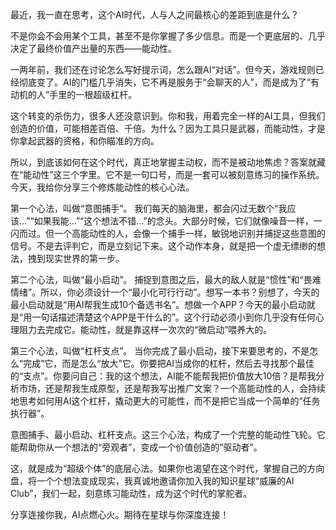 最近，我一直在思考，这个AI时代，人与人之间最核心的差距到底是什么？

不是你会不会用某个工具，甚至不是你掌握了多少信息。而是一个更底层的、几乎决定了最终价值产出量的东西——能动性。

一两年前，我们还在讨论怎么写好提示词，怎么跟AI“对话”。但今天，游戏规则已经彻底变了。AI的门槛几乎消失，它不再是服务于“会聊天的人”，而是成为了“有动机的人”手里的一根超级杠杆。

这个转变的杀伤力，很多人还没意识到。你和我，用着完全一样的AI工具，但我们创造的价值，可能相差百倍、千倍。为什么？因为工具只是武器，而能动性，才是你拿起武器的资格，和你瞄准的方向。

所以，到底该如何在这个时代，真正地掌握主动权，而不是被动地焦虑？答案就藏在“能动性”这三个字里。它不是一句口号，而是一套可以被刻意练习的操作系统。今天，我给你分享三个修炼能动性的核心心法。

第一个心法，叫做“意图捕手”。
我们每天的脑海里，都会闪过无数个“我应该…”“如果我能…”“这个想法不错…”的念头。大部分时候，它们就像噪音一样，一闪而过。但一个高能动性的人，会像一个捕手一样，敏锐地识别并捕捉这些意图的信号。不是去评判它，而是立刻记下来。这个动作本身，就是把一个虚无缥缈的想法，拽到现实世界的第一步。

第二个心法，叫做“最小启动”。
捕捉到意图之后，最大的敌人就是“惯性”和“畏难情绪”。所以，你必须设计一个“最小化可行行动”。想写一本书？别想了，今天的最小启动就是“用AI帮我生成10个备选书名”。想做一个APP？今天的最小启动就是“用一句话描述清楚这个APP是干什么的”。这个行动必须小到你几乎没有任何心理阻力去完成它。能动性，就是靠这样一次次的“微启动”喂养大的。

第三个心法，叫做“杠杆支点”。
当你完成了最小启动，接下来要思考的，不是怎么“完成”它，而是怎么“放大”它。你要把AI当成你的杠杆，然后去寻找那个最佳的“支点”。你要问自己：我的这个想法，AI能不能帮我把价值放大10倍？是帮我分析市场，还是帮我生成原型，还是帮我写出推广文案？一个高能动性的人，会持续地思考如何用AI这个杠杆，撬动更大的可能性，而不是把它当成一个简单的“任务执行器”。

意图捕手、最小启动、杠杆支点。这三个心法，构成了一个完整的能动性飞轮。它能帮助你从一个想法的“旁观者”，变成一个价值创造的“驱动者”。

这，就是成为“超级个体”的底层心法。如果你也渴望在这个时代，掌握自己的方向盘，将一个个想法变成现实，我真诚地邀请你加入我的知识星球“威廉的AI Club”，我们一起，刻意练习能动性，成为这个时代的掌舵者。

分享连接你我，AI点燃心火。期待在星球与你深度连接！